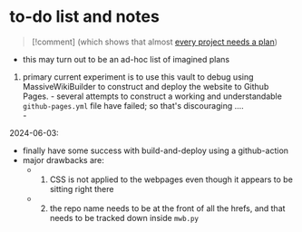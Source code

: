 # to-do list  and notes
>[!comment] (which shows that almost [every project needs a plan](https://wiki.openglobalmind.com/ogm_stewardship/project_plans/template_for_project_(how_to_use)))

- this may turn out to be an ad-hoc list of imagined plans  

1. primary current experiment is to use this vault to debug using MassiveWikiBuilder to construct and deploy the website to Github Pages.
		- several attempts to construct a working and understandable `github-pages.yml` file have failed; so that's discouraging ....  
		- 

2024-06-03:
 - finally have some success with build-and-deploy using a github-action
 - major drawbacks are:
	 - 1. CSS is not applied to the webpages even though it appears to be sitting right there
	 - 2. the repo name needs to be at the front of all the hrefs, and that needs to be tracked down inside `mwb.py`  
